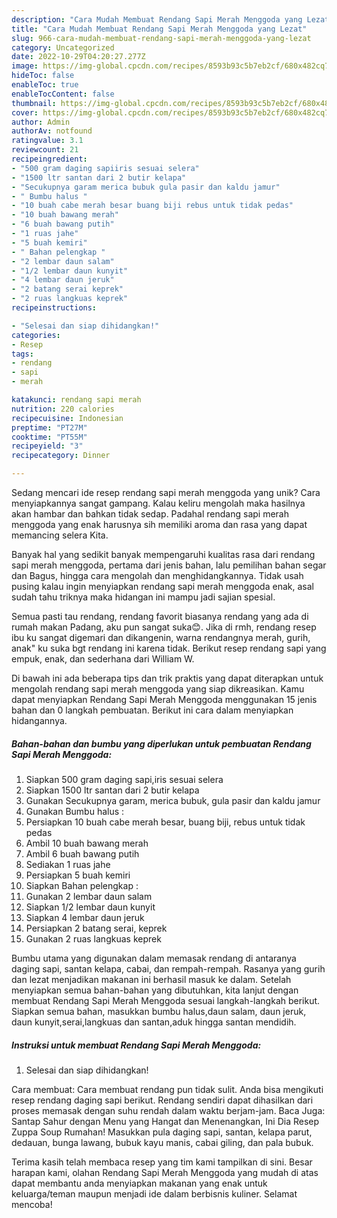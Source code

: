 ```yaml
---
description: "Cara Mudah Membuat Rendang Sapi Merah Menggoda yang Lezat"
title: "Cara Mudah Membuat Rendang Sapi Merah Menggoda yang Lezat"
slug: 966-cara-mudah-membuat-rendang-sapi-merah-menggoda-yang-lezat
category: Uncategorized
date: 2022-10-29T04:20:27.277Z
image: https://img-global.cpcdn.com/recipes/8593b93c5b7eb2cf/680x482cq70/rendang-sapi-merah-menggoda-foto-resep-utama.jpg
hideToc: false
enableToc: true
enableTocContent: false
thumbnail: https://img-global.cpcdn.com/recipes/8593b93c5b7eb2cf/680x482cq70/rendang-sapi-merah-menggoda-foto-resep-utama.jpg
cover: https://img-global.cpcdn.com/recipes/8593b93c5b7eb2cf/680x482cq70/rendang-sapi-merah-menggoda-foto-resep-utama.jpg
author: Admin
authorAv: notfound
ratingvalue: 3.1
reviewcount: 21
recipeingredient:
- "500 gram daging sapiiris sesuai selera"
- "1500 ltr santan dari 2 butir kelapa"
- "Secukupnya garam merica bubuk gula pasir dan kaldu jamur"
- " Bumbu halus "
- "10 buah cabe merah besar buang biji rebus untuk tidak pedas"
- "10 buah bawang merah"
- "6 buah bawang putih"
- "1 ruas jahe"
- "5 buah kemiri"
- " Bahan pelengkap "
- "2 lembar daun salam"
- "1/2 lembar daun kunyit"
- "4 lembar daun jeruk"
- "2 batang serai keprek"
- "2 ruas langkuas keprek"
recipeinstructions:

- "Selesai dan siap dihidangkan!"
categories:
- Resep
tags:
- rendang
- sapi
- merah

katakunci: rendang sapi merah 
nutrition: 220 calories
recipecuisine: Indonesian
preptime: "PT27M"
cooktime: "PT55M"
recipeyield: "3"
recipecategory: Dinner

---
```





Sedang mencari ide resep rendang sapi merah menggoda yang unik? Cara menyiapkannya sangat gampang. Kalau keliru mengolah maka hasilnya akan hambar dan bahkan tidak sedap. Padahal rendang sapi merah menggoda yang enak harusnya sih memiliki aroma dan rasa yang dapat memancing selera Kita.





Banyak hal yang sedikit banyak mempengaruhi kualitas rasa dari rendang sapi merah menggoda, pertama dari jenis bahan, lalu pemilihan bahan segar dan Bagus, hingga cara mengolah dan menghidangkannya. Tidak usah pusing kalau ingin menyiapkan rendang sapi merah menggoda enak,      asal sudah tahu triknya maka hidangan ini mampu jadi sajian spesial.














Semua pasti tau rendang, rendang favorit biasanya rendang yang ada di rumah makan Padang, aku pun sangat suka😊. Jika di rmh, rendang resep ibu ku sangat digemari dan dikangenin, warna rendangnya merah, gurih, anak&#34; ku suka bgt rendang ini karena tidak. Berikut resep rendang sapi yang empuk, enak, dan sederhana dari William W.






Di bawah ini ada beberapa tips dan trik praktis yang dapat diterapkan untuk mengolah rendang sapi merah menggoda yang siap dikreasikan. Kamu dapat menyiapkan Rendang Sapi Merah Menggoda menggunakan 15 jenis bahan dan 0 langkah pembuatan. Berikut ini cara dalam menyiapkan hidangannya.

<!--inarticleads1-->

##### Bahan-bahan dan bumbu yang diperlukan untuk pembuatan Rendang Sapi Merah Menggoda:

1. Siapkan 500 gram daging sapi,iris sesuai selera
1. Siapkan 1500 ltr santan dari 2 butir kelapa
1. Gunakan Secukupnya garam, merica bubuk, gula pasir dan kaldu jamur
1. Gunakan  Bumbu halus :
1. Persiapkan 10 buah cabe merah besar, buang biji, rebus untuk tidak pedas
1. Ambil 10 buah bawang merah
1. Ambil 6 buah bawang putih
1. Sediakan 1 ruas jahe
1. Persiapkan 5 buah kemiri
1. Siapkan  Bahan pelengkap :
1. Gunakan 2 lembar daun salam
1. Siapkan 1/2 lembar daun kunyit
1. Siapkan 4 lembar daun jeruk
1. Persiapkan 2 batang serai, keprek
1. Gunakan 2 ruas langkuas keprek


Bumbu utama yang digunakan dalam memasak rendang di antaranya daging sapi, santan kelapa, cabai, dan rempah-rempah. Rasanya yang gurih dan lezat menjadikan makanan ini berhasil masuk ke dalam. Setelah menyiapkan semua bahan-bahan yang dibutuhkan, kita lanjut dengan membuat Rendang Sapi Merah Menggoda sesuai langkah-langkah berikut. Siapkan semua bahan, masukkan bumbu halus,daun salam, daun jeruk, daun kunyit,serai,langkuas dan santan,aduk hingga santan mendidih. 

<!--inarticleads2-->

##### Instruksi untuk membuat Rendang Sapi Merah Menggoda:


1. Selesai dan siap dihidangkan!

Cara membuat: Cara membuat rendang pun tidak sulit. Anda bisa mengikuti resep rendang daging sapi berikut. Rendang sendiri dapat dihasilkan dari proses memasak dengan suhu rendah dalam waktu berjam-jam. Baca Juga: Santap Sahur dengan Menu yang Hangat dan Menenangkan, Ini Dia Resep Zuppa Soup Rumahan! Masukkan pula daging sapi, santan, kelapa parut, dedauan, bunga lawang, bubuk kayu manis, cabai giling, dan pala bubuk. 

Terima kasih telah membaca resep yang tim kami tampilkan di sini. Besar harapan kami, olahan Rendang Sapi Merah Menggoda yang mudah di atas dapat membantu anda menyiapkan makanan yang enak untuk keluarga/teman maupun menjadi ide dalam berbisnis kuliner. Selamat mencoba!
